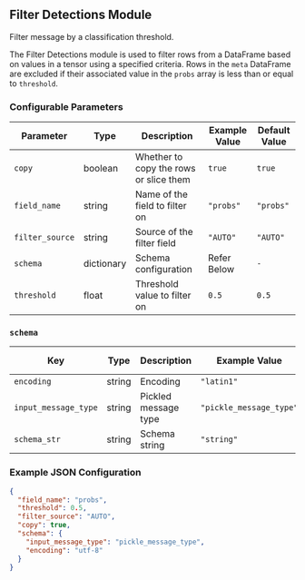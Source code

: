 <!--
SPDX-FileCopyrightText: Copyright (c) 2022-2024, NVIDIA CORPORATION & AFFILIATES. All rights reserved.
SPDX-License-Identifier: Apache-2.0

Licensed under the Apache License, Version 2.0 (the "License");
you may not use this file except in compliance with the License.
You may obtain a copy of the License at

http://www.apache.org/licenses/LICENSE-2.0

Unless required by applicable law or agreed to in writing, software
distributed under the License is distributed on an "AS IS" BASIS,
WITHOUT WARRANTIES OR CONDITIONS OF ANY KIND, either express or implied.
See the License for the specific language governing permissions and
limitations under the License.
-->

## Filter Detections Module

Filter message by a classification threshold.

The Filter Detections module is used to filter rows from a DataFrame based on values in a tensor using a specified
criteria. Rows in the `meta` DataFrame are excluded if their associated value in the `probs` array is less than or equal
to `threshold`.

### Configurable Parameters

| Parameter       | Type       | Description                            | Example Value | Default Value   |
|-----------------|------------|----------------------------------------|---------------|-----------------|
| `copy`          | boolean    | Whether to copy the rows or slice them | `true`          | `true`          |
| `field_name`    | string     | Name of the field to filter on         | `"probs"`       | `"probs"`         |
| `filter_source` | string     | Source of the filter field             | `"AUTO"`        | `"AUTO"`          |
| `schema`        | dictionary | Schema configuration                   | Refer Below     | `-`             |
| `threshold`     | float      | Threshold value to filter on           | `0.5`           | `0.5`           |

### `schema`

| Key                  | Type   | Description          | Example Value         | Default Value |
|----------------------|--------|----------------------|-----------------------|---------------|
| `encoding`           | string | Encoding             | `"latin1"`              | `"latin1"`      |
| `input_message_type` | string | Pickled message type | `"pickle_message_type"` | `[Required]`  |
| `schema_str`         | string | Schema string        | `"string"`              | `[Required]`  |

### Example JSON Configuration

```json
{
  "field_name": "probs",
  "threshold": 0.5,
  "filter_source": "AUTO",
  "copy": true,
  "schema": {
    "input_message_type": "pickle_message_type",
    "encoding": "utf-8"
  }
}
```
